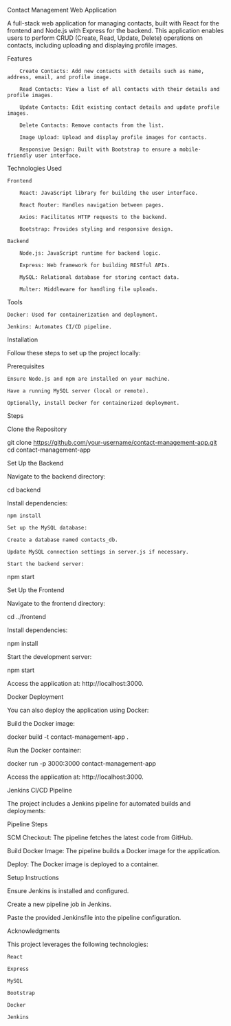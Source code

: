 Contact Management Web Application

A full-stack web application for managing contacts, built with React for the frontend and Node.js with Express for the backend. This application enables users to perform CRUD (Create, Read, Update, Delete) operations on contacts, including uploading and displaying profile images.

Features

        Create Contacts: Add new contacts with details such as name, address, email, and profile image.
        
        Read Contacts: View a list of all contacts with their details and profile images.
        
        Update Contacts: Edit existing contact details and update profile images.
        
        Delete Contacts: Remove contacts from the list.
        
        Image Upload: Upload and display profile images for contacts.
        
        Responsive Design: Built with Bootstrap to ensure a mobile-friendly user interface.

Technologies Used

    Frontend
    
        React: JavaScript library for building the user interface.
        
        React Router: Handles navigation between pages.
        
        Axios: Facilitates HTTP requests to the backend.
        
        Bootstrap: Provides styling and responsive design.
    
    Backend
    
        Node.js: JavaScript runtime for backend logic.
        
        Express: Web framework for building RESTful APIs.
        
        MySQL: Relational database for storing contact data.
        
        Multer: Middleware for handling file uploads.

Tools

    Docker: Used for containerization and deployment.
    
    Jenkins: Automates CI/CD pipeline.

Installation

Follow these steps to set up the project locally:

Prerequisites

    Ensure Node.js and npm are installed on your machine.
    
    Have a running MySQL server (local or remote).
    
    Optionally, install Docker for containerized deployment.

Steps

Clone the Repository

git clone https://github.com/your-username/contact-management-app.git
cd contact-management-app

Set Up the Backend

Navigate to the backend directory:

cd backend

Install dependencies:

    npm install
    
    Set up the MySQL database:
    
    Create a database named contacts_db.
    
    Update MySQL connection settings in server.js if necessary.
    
    Start the backend server:

npm start

Set Up the Frontend

Navigate to the frontend directory:

cd ../frontend

Install dependencies:

npm install

Start the development server:

npm start

Access the application at: http://localhost:3000.

Docker Deployment

You can also deploy the application using Docker:

Build the Docker image:

docker build -t contact-management-app .

Run the Docker container:

docker run -p 3000:3000 contact-management-app

Access the application at: http://localhost:3000.

Jenkins CI/CD Pipeline

The project includes a Jenkins pipeline for automated builds and deployments:

Pipeline Steps

SCM Checkout: The pipeline fetches the latest code from GitHub.

Build Docker Image: The pipeline builds a Docker image for the application.

Deploy: The Docker image is deployed to a container.

Setup Instructions

Ensure Jenkins is installed and configured.

Create a new pipeline job in Jenkins.

Paste the provided Jenkinsfile into the pipeline configuration.

Acknowledgments

This project leverages the following technologies:

    React
    
    Express
    
    MySQL
    
    Bootstrap
    
    Docker
    
    Jenkins
